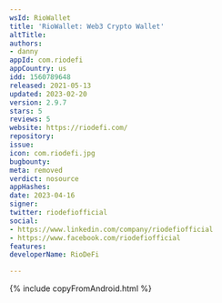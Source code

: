```yaml
---
wsId: RioWallet
title: 'RioWallet: Web3 Crypto Wallet'
altTitle: 
authors:
- danny
appId: com.riodefi
appCountry: us
idd: 1560789648
released: 2021-05-13
updated: 2023-02-20
version: 2.9.7
stars: 5
reviews: 5
website: https://riodefi.com/
repository: 
issue: 
icon: com.riodefi.jpg
bugbounty: 
meta: removed
verdict: nosource
appHashes: 
date: 2023-04-16
signer: 
twitter: riodefiofficial
social:
- https://www.linkedin.com/company/riodefiofficial
- https://www.facebook.com/riodefiofficial
features: 
developerName: RioDeFi

---
```


{% include copyFromAndroid.html %}
